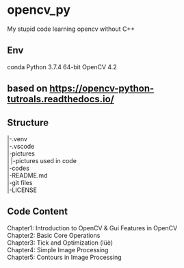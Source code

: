 # opencv_py

My stupid code learning opencv without C++

## Env

conda Python 3.7.4 64-bit
OpenCV 4.2

## based on https://opencv-python-tutroals.readthedocs.io/

## Structure

|-.venv  
|-.vscode  
|-pictures  
|  |-pictures used in code  
|-codes  
|-README.md  
|-git files  
|-LICENSE  
 
## Code Content

Chapter1: Introduction to OpenCV & Gui Features in OpenCV  
Chapter2: Basic Core Operations  
Chapter3: Tick and Optimization (lüè)  
Chapter4: Simple Image Processing  
Chapter5: Contours in Image Processing  
